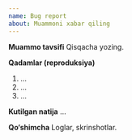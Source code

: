 ```yaml
---
name: Bug report
about: Muammoni xabar qiling
---
```


**Muammo tavsifi**
Qisqacha yozing.

**Qadamlar (reproduksiya)**
1. ...
2. ...
3. ...

**Kutilgan natija**
...

**Qo‘shimcha**
Loglar, skrinshotlar.

